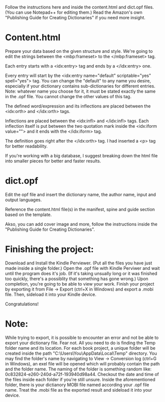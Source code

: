 Follow the instructions here and inside the content.html and dict.opf files. (You can use Notepad++ for editing them.)
Read the Amazon's own "Publishing Guide for Creating Dictionaries" if you need more insight.

# Content.html
Prepare your data based on the given structure and style. We're going to edit the strings between the <‌mbp:frameset‌> to the </mbp:frameset> tag.

Each entry starts with a <‌idx:entry‌> tag and ends by a </idx:entry> one.

Every entry will start by the <‌idx:entry name="default" scriptable="yes" spell="yes"‌> tag. You can change the "default" to any name you desire, especially if your dictionary contains sub-dictionaries for different entries.
Note: whatever name you choose for it, it must be stated exactly the same in the .opf file. You cannot change the other values of this tag.

The defined word/expression and its inflections are placed between the <‌idx:orth‌> and </idx:orth> tags.

Inflections are placed between the <‌idx:infl‌> and </idx:infl> tags. Each inflection itself is put between the two quotation mark inside the <idx:iform value=""‌> and it ends with the </idx:iform> tag.

The definition goes right after the </idx:orth> tag. I had inserted a <‌p‌> tag for better readability.

If you're working with a big database, I suggest breaking down the html file into smaller pieces for better and faster results.

# dict.opf
Edit the opf file and insert the dictionary name, the author name, input and output languages.

Reference the content.html file(s) in the manifest, spine and guide section based on the template.

Akso, you can add cover image and more, follow the instructions inside the "Publishing Guide for Creating Dictionaries".

# Finishing the project:

Download and Install the Kindle Perviewer. (Put all the files you have just made inside a single folder.)
Open the .opf file with Kindle Perviwer and wait until the program does it's job.
(If it's taking unsually long or it was finished too quickly, there's a possiblity that something has gone wrong.)
Upon completion, you're going to be able to view your work. Finish your project by exporting it from File -> Export (ctrl+X in Windows) and export a .mobi file. Then, sideload it into your Kindle device.

Congratulations!

# Note:
While trying to export, it is possible to encounter an error and not be able to export your dictionary file.
Fear not. All you need to do is finding the Temp folder name and its location. For each book project, a unique folder will be created inside the path "C:\Users\You\AppData\Local\Temp\" directory.
You may find the folder's name by navigating to View -> Conversion log (ctrl+G in Windows), an exel file will be opened which will probably contain the path and the folder name.
The naming of the folder is something random like: 0c832824-e260-240d-a72f-193940d98a44. Checkout the date and time of the files inside each folder if you're still unsure.
Inside the aforementioned folder, there is your dictianory MOBI file named according your .opf file name. Treat the .mobi file as the exported result and sideload it into your device.
